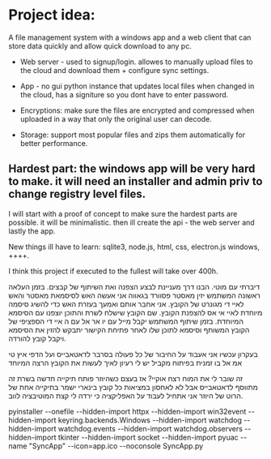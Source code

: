 # Project idea: 
A file management system with a windows app and a web client that can store data quickly and allow quick download to any pc.

- Web server - used to signup/login. allowes to manually upload files to the cloud and download them + configure sync settings.
- App - no gui python instance that updates local files when changed in the cloud, has a signiture so you dont have to enter password.


- Encryptions: make sure the files are encrypted and compressed when uploaded in a way that only the original user can decode.
- Storage: support most popular files and zips them automatically for better performance.

## Hardest part: the windows app will be very hard to make. it will need an installer and admin priv to change registry level files.

I will start with a proof of concept to make sure the hardest parts are possible. it will be minimalistic. then ill create the api - the web server and lastly the app.

New things ill have to learn: sqlite3, node.js, html, css, electron.js windows, ++++.

I think this project if executed to the fullest will take over 400h.




דיברתי עם מוטי. הבנו דרך מעניינת לבצע הצפנה ואת השיתוף של קבצים.
בזמן העלאה ראשונה המשתמש יזין מאסטר פסוורד בגאווה אני אעשה האש לסיסמאת מאסטר והאש לאיי די מגונרט של הקובץ. אני אחבר אותם ואמעך בעזרת האש כדי להשיג סיסמה מיוחדת לאיי אי אס להצפנת הקובץ. שם הקובץ שישלח לשרת והתוכן יוצפנו עם הסיסמא המיוחדת.
בזמן שיתוף המשתמש יקבל מייל עם יו אר אל עם ה איי די הספציפי של הקובץ המשותף וסיסמא לתוכן שלו לאחר פתיחת הקישור יתבקש להזין את הסיסמא ויקבל קובץ להורדה.


בעקרון עכשיו אני אעבוד על החיבור של כל פעולה בסרבר לדאטאבייס ועל הדפי איץ טי אמ אל בו זמנית בפיתוח מקביל
יש לי רעיון לאיך לעשות את הקובץ הרצה המיוחד

זה שובר לי את המוח רצח אוקיי? אז בעצם כשהיוזר פותח תיקייה חדשה בשרת זה מתווסף לדאטאבייס אבל לא לאחסון 
במציאות כל קובץ בינארי ישמר בתיקייה אחת של הרוט של היוזר
אני אתחיל לעבוד על האפליקציה כי ירדה לי קצת המוטיבציה לווב.


pyinstaller --onefile --hidden-import httpx --hidden-import win32event --hidden-import keyring.backends.Windows --hidden-import watchdog --hidden-import watchdog.events --hidden-import watchdog.observers --hidden-import tkinter --hidden-import socket --hidden-import pyuac --name "SyncApp" --icon=app.ico --noconsole SyncApp.py
